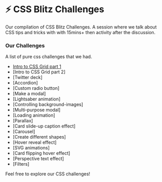 # :zap: CSS Blitz Challenges
Our compilation of CSS Blitz Challenges. A session where we talk about CSS tips and tricks with with 15mins+ then activity after the discussion.

### Our Challenges
A list of pure css challenges that we had.

- [Intro to CSS Grid part 1](challenges/gallery.md)
- [Intro to CSS Grid part 2]
- [Twitter deck]
- [Accordion]
- [Custom radio button]
- [Make a modal]
- [Lightsaber animation]
- [Controlling background-images]
- [Multi-purpose modal]
- [Loading animation]
- [Parallax]
- [Card slide-up caption effect]
- [Carousel]
- [Create different shapes]
- [Hover reveal effect]
- [SVG animations]
- [Card flipping hover effect]
- [Perspective text effect]
- [Filters]

Feel free to explore our CSS challenges!
